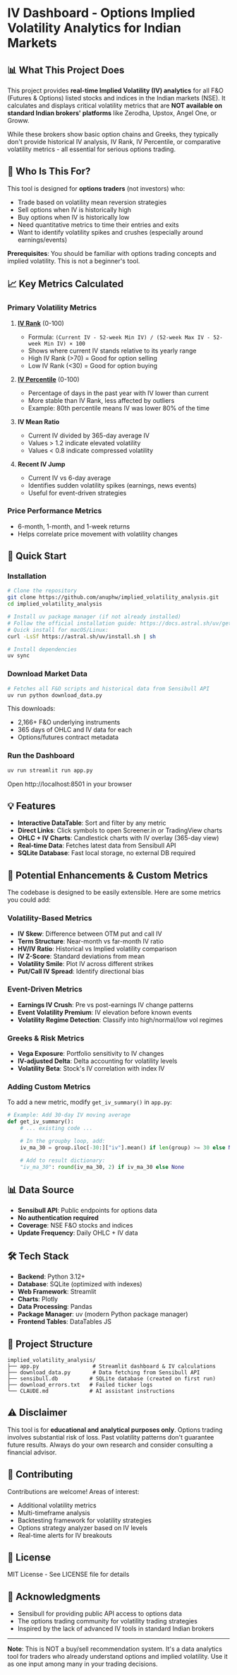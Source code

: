# IV Dashboard - Options Implied Volatility Analytics for Indian Markets

## 📊 What This Project Does

This project provides **real-time Implied Volatility (IV) analytics** for all F&O (Futures & Options) listed stocks and indices in the Indian markets (NSE). It calculates and displays critical volatility metrics that are **NOT available on standard Indian brokers' platforms** like Zerodha, Upstox, Angel One, or Groww.

While these brokers show basic option chains and Greeks, they typically don't provide historical IV analysis, IV Rank, IV Percentile, or comparative volatility metrics - all essential for serious options trading.

## 🎯 Who Is This For?

This tool is designed for **options traders** (not investors) who:
- Trade based on volatility mean reversion strategies
- Sell options when IV is historically high
- Buy options when IV is historically low
- Need quantitative metrics to time their entries and exits
- Want to identify volatility spikes and crushes (especially around earnings/events)

**Prerequisites**: You should be familiar with options trading concepts and implied volatility. This is not a beginner's tool.

## 📈 Key Metrics Calculated

### Primary Volatility Metrics

1. **[IV Rank](https://en.wikipedia.org/wiki/Implied_volatility#IV_Rank)** (0-100)
   - Formula: `(Current IV - 52-week Min IV) / (52-week Max IV - 52-week Min IV) × 100`
   - Shows where current IV stands relative to its yearly range
   - High IV Rank (>70) = Good for option selling
   - Low IV Rank (<30) = Good for option buying

2. **[IV Percentile](https://en.wikipedia.org/wiki/Implied_volatility#IV_Percentile)** (0-100)
   - Percentage of days in the past year with IV lower than current
   - More stable than IV Rank, less affected by outliers
   - Example: 80th percentile means IV was lower 80% of the time

3. **IV Mean Ratio**
   - Current IV divided by 365-day average IV
   - Values > 1.2 indicate elevated volatility
   - Values < 0.8 indicate compressed volatility

4. **Recent IV Jump**
   - Current IV vs 6-day average
   - Identifies sudden volatility spikes (earnings, news events)
   - Useful for event-driven strategies

### Price Performance Metrics
- 6-month, 1-month, and 1-week returns
- Helps correlate price movement with volatility changes

## 🚀 Quick Start

### Installation
```bash
# Clone the repository
git clone https://github.com/anuphw/implied_volatility_analysis.git
cd implied_volatility_analysis

# Install uv package manager (if not already installed)
# Follow the official installation guide: https://docs.astral.sh/uv/getting-started/installation/
# Quick install for macOS/Linux:
curl -LsSf https://astral.sh/uv/install.sh | sh

# Install dependencies
uv sync
```

### Download Market Data
```bash
# Fetches all F&O scripts and historical data from Sensibull API
uv run python download_data.py
```
This downloads:
- 2,166+ F&O underlying instruments
- 365 days of OHLC and IV data for each
- Options/futures contract metadata

### Run the Dashboard
```bash
uv run streamlit run app.py
```
Open http://localhost:8501 in your browser

## 💡 Features

- **Interactive DataTable**: Sort and filter by any metric
- **Direct Links**: Click symbols to open Screener.in or TradingView charts
- **OHLC + IV Charts**: Candlestick charts with IV overlay (365-day view)
- **Real-time Data**: Fetches latest data from Sensibull API
- **SQLite Database**: Fast local storage, no external DB required

## 🔧 Potential Enhancements & Custom Metrics

The codebase is designed to be easily extensible. Here are some metrics you could add:

### Volatility-Based Metrics
- **IV Skew**: Difference between OTM put and call IV
- **Term Structure**: Near-month vs far-month IV ratio
- **HV/IV Ratio**: Historical vs Implied volatility comparison
- **IV Z-Score**: Standard deviations from mean
- **Volatility Smile**: Plot IV across different strikes
- **Put/Call IV Spread**: Identify directional bias

### Event-Driven Metrics
- **Earnings IV Crush**: Pre vs post-earnings IV change patterns
- **Event Volatility Premium**: IV elevation before known events
- **Volatility Regime Detection**: Classify into high/normal/low vol regimes

### Greeks & Risk Metrics
- **Vega Exposure**: Portfolio sensitivity to IV changes
- **IV-adjusted Delta**: Delta accounting for volatility levels
- **Volatility Beta**: Stock's IV correlation with index IV

### Adding Custom Metrics

To add a new metric, modify `get_iv_summary()` in `app.py`:

```python
# Example: Add 30-day IV moving average
def get_iv_summary():
    # ... existing code ...

    # In the groupby loop, add:
    iv_ma_30 = group.iloc[-30:]["iv"].mean() if len(group) >= 30 else None

    # Add to result dictionary:
    "iv_ma_30": round(iv_ma_30, 2) if iv_ma_30 else None
```

## 📊 Data Source

- **Sensibull API**: Public endpoints for options data
- **No authentication required**
- **Coverage**: NSE F&O stocks and indices
- **Update Frequency**: Daily OHLC + IV data

## 🛠️ Tech Stack

- **Backend**: Python 3.12+
- **Database**: SQLite (optimized with indexes)
- **Web Framework**: Streamlit
- **Charts**: Plotly
- **Data Processing**: Pandas
- **Package Manager**: uv (modern Python package manager)
- **Frontend Tables**: DataTables JS

## 📁 Project Structure

```
implied_volatility_analysis/
├── app.py                 # Streamlit dashboard & IV calculations
├── download_data.py       # Data fetching from Sensibull API
├── sensibull.db          # SQLite database (created on first run)
├── download_errors.txt   # Failed ticker logs
└── CLAUDE.md             # AI assistant instructions
```

## ⚠️ Disclaimer

This tool is for **educational and analytical purposes only**. Options trading involves substantial risk of loss. Past volatility patterns don't guarantee future results. Always do your own research and consider consulting a financial advisor.

## 🤝 Contributing

Contributions are welcome! Areas of interest:
- Additional volatility metrics
- Multi-timeframe analysis
- Backtesting framework for volatility strategies
- Options strategy analyzer based on IV levels
- Real-time alerts for IV breakouts

## 📝 License

MIT License - See LICENSE file for details

## 🙏 Acknowledgments

- Sensibull for providing public API access to options data
- The options trading community for volatility trading strategies
- Inspired by the lack of advanced IV tools in standard Indian brokers

---

**Note**: This is NOT a buy/sell recommendation system. It's a data analytics tool for traders who already understand options and implied volatility. Use it as one input among many in your trading decisions.